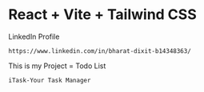 # React + Vite + Tailwind CSS 

LinkedIn Profile 
```
https://www.linkedin.com/in/bharat-dixit-b14348363/
```

This is my Project = Todo List
```
iTask-Your Task Manager
```